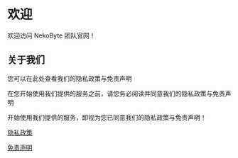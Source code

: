 # 欢迎

欢迎访问 NekoByte 团队官网！

## 关于我们

您可以在此处查看我们的隐私政策与免责声明

在您开始使用我们提供的服务之前，请您务必阅读并同意我们的隐私政策与免责声明

开始使用我们提供的服务，即视为您已同意我们的隐私政策与免责声明！

[隐私政策](/about/privacy-policy)

[免责声明](/about/disclaimers)